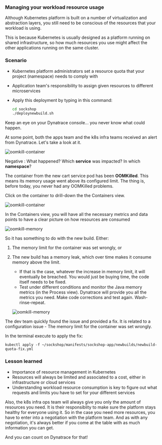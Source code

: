 ### Managing your workload resource usage

Although Kubernetes platform is built on a number of virtualization and abstraction layers, you still need to be conscious of the resources that your workload is using.

This is because Kubernetes is usually designed as a platform running on shared infrastructure, so how much resources you use might affect the other applications running on the same cluster.

### Scenario
- Kubernetes platform administrators set a resource quota that your project (namespace) needs to comply with
- Application team's responsibility to assign given resources to different microservices
- Apply this deployment by typing in this command:

  ```bash
  cd sockshop
  ./deploynewbuild.sh
  ```

Keep an eye on your Dynatrace console... you never know what could happen.

At some point, both the apps team and the k8s infra teams received an alert from Dynatrace. Let's take a look at it.

![oomkill-container](../assets/k8s/oomkill-problemcard1.png)

Negative
: What happened? Which **service** was impacted? In which **namespace**?

The container from the new cart service pod has been **OOMKilled**. This means its memory usage went above its configured limit. The thing is, before today, you never had any OOMKilled problems.

Click on the container to drill-down the the Containers view.

![oomkill-container](../assets/k8s/oomkill-problemcard2.png)

In the Containers view, you will have all the necessary metrics and data points to have a clear picture on how resources are consumed

![oomkill-memory](../assets/k8s/oomkill-memory.png)  

So it has something to do with the new build. Either:

1. The memory limit for the container was set wrongly, or
2. The new build has a memory leak, which over time makes it consume memory above the limit.
   - If that is the case, whatever the increase in memory limit, it will eventually be breached. You would just be buying time, the code itself needs to be fixed.
   - Test under different conditions and monitor the Java memory metrics (in the Process view). Dynatrace will provide you all the metrics you need. Make code corrections and test again. Wash-rinse-repeat.

   ![oomkill-memory](../assets/k8s/oomkill-memory-trends.png)

The dev team quickly found the issue and provided a fix. It is related to a configuration issue - The memory limit for the container was set wrongly.

In the terminal execute to apply the fix:

`kubectl apply -f ~/sockshop/manifests/sockshop-app/newbuilds/newbuild-quota-fix.yml`

### Lesson learned
- Importance of resource management in Kubernetes
- Resources will always be limited and associated to a cost, either in infrastructure or cloud services
- Understanding workload resource consumption is key to figure out what requests and limits you have to set for your different services

Also, the k8s infra ops team will always give you only the amount of resources you need. It is their responsiblity to make sure the platform stays healthy for everyone using it. So in the case you need more resources, you have to enter into a negotiation with the platform team. And as with any negotiation, it's always better if you come at the table with as much information you can get.

And you can count on Dynatrace for that!